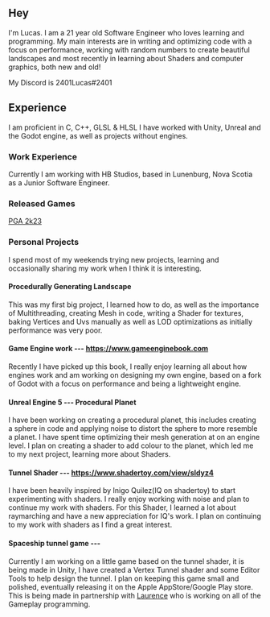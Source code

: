 ## Hey
I'm Lucas. I am a 21 year old Software Engineer who loves learning and programming. My main interests are in writing and optimizing code with a focus on performance, working with random numbers to create beautiful landscapes and most recently in learning about Shaders and computer graphics, both new and old!

My Discord is 2401Lucas#2401

## Experience
I am proficient in C, C++, GLSL & HLSL
I have worked with Unity, Unreal and the Godot engine, as well as projects without engines.
 
### Work Experience
Currently I am working with HB Studios, based in Lunenburg, Nova Scotia as a Junior Software Engineer.

### Released Games
[PGA 2k23](https://www.metacritic.com/game/playstation-5/pga-tour-2k23)

### Personal Projects
I spend most of my weekends trying new projects, learning and occasionally sharing my work when I think it is interesting.

####  Procedurally Generating Landscape
This was my first big project, I learned how to do, as well as the importance of Multithreading, creating Mesh in code, writing a Shader for textures, baking Vertices and Uvs manually as well as LOD optimizations as initially performance was very poor.   

#### Game Engine work --- https://www.gameenginebook.com
Recently I have picked up this book, I really enjoy learning all about how engines work and am working on designing my own engine, based on a fork of Godot with a focus on performance and being a lightweight engine.

#### Unreal Engine 5 --- Procedural Planet 
I have been working on creating a procedural planet, this includes creating a sphere in code and applying noise to distort the sphere to more resemble a planet. I have spent time optimizing their mesh generation at on an engine level. I plan on creating a shader to add colour to the planet, which led me to my next project, learning more about Shaders.

#### Tunnel Shader --- https://www.shadertoy.com/view/sldyz4
I have been heavily inspired by Inigo Quilez(IQ on shadertoy) to start experimenting with shaders. I really enjoy working with noise and plan to continue my work with shaders. For this Shader, I learned a lot about raymarching and have a new appreciation for IQ's work. I plan on continuing to my work with shaders as I find a great interest.

#### Spaceship tunnel game ---
Currently I am working on a little game based on the tunnel shader, it is being made in Unity, I have created a Vertex Tunnel shader and some Editor Tools to help design the tunnel. I plan on keeping this game small and polished, eventually releasing it on the Apple AppStore/Google Play store. This is being made in partnership with [Laurence](https://github.com/SirLorrence) who is working on all of the Gameplay programming. 
